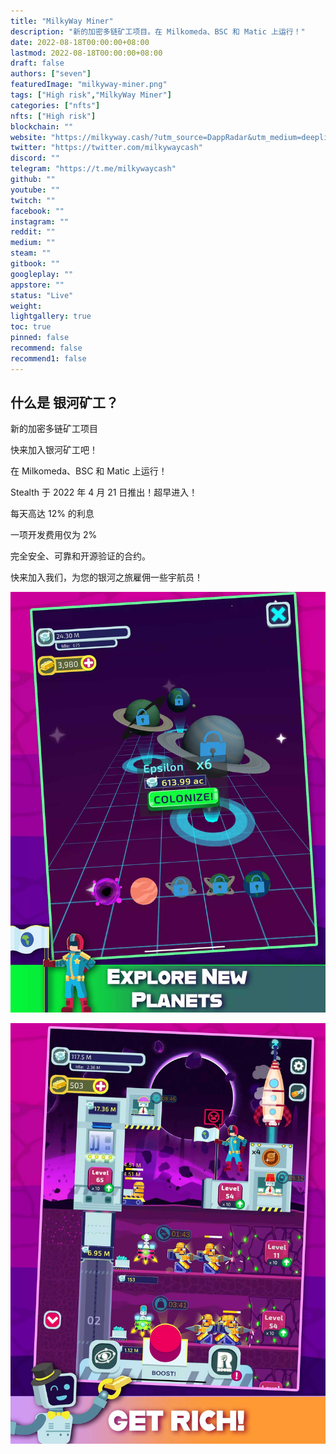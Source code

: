 ```yaml
---
title: "MilkyWay Miner"
description: "新的加密多链矿工项目。在 Milkomeda、BSC 和 Matic 上运行！"
date: 2022-08-18T00:00:00+08:00
lastmod: 2022-08-18T00:00:00+08:00
draft: false
authors: ["seven"]
featuredImage: "milkyway-miner.png"
tags: ["High risk","MilkyWay Miner"]
categories: ["nfts"]
nfts: ["High risk"]
blockchain: ""
website: "https://milkyway.cash/?utm_source=DappRadar&utm_medium=deeplink&utm_campaign=visit-website"
twitter: "https://twitter.com/milkywaycash"
discord: ""
telegram: "https://t.me/milkywaycash"
github: ""
youtube: ""
twitch: ""
facebook: ""
instagram: ""
reddit: ""
medium: ""
steam: ""
gitbook: ""
googleplay: ""
appstore: ""
status: "Live"
weight: 
lightgallery: true
toc: true
pinned: false
recommend: false
recommend1: false
---
```

## 什么是 银河矿工？

新的加密多链矿工项目

快来加入银河矿工吧！

在 Milkomeda、BSC 和 Matic 上运行！

Stealth 于 2022 年 4 月 21 日推出！超早进入！

每天高达 12% 的利息

一项开发费用仅为 2%

完全安全、可靠和开源验证的合约。

快来加入我们，为您的银河之旅雇佣一些宇航员！

![1](7ee50be7-2ace-4ae5-8732-1c41fc1b030b_.jpg)

![2](c8236ce4-dc27-4bc2-90d1-bec07d4e6227_.jpg)
